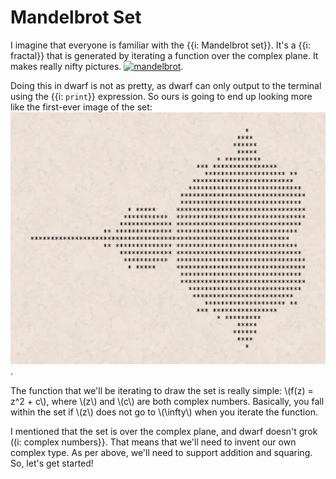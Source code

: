 # Mandelbrot Set

I imagine that everyone is familiar with the {{i: Mandelbrot set}}.
It's a {{i: fractal}} that is generated by iterating a function over the complex plane.
It makes really nifty pictures.
[![mandelbrot](https://img.youtube.com/vi/b005iHf8Z3g/0.jpg)](https://www.youtube.com/watch?v=b005iHf8Z3g).

Doing this in dwarf is not as pretty, as dwarf can only output to the terminal using the {{i: `print`}} expression.
So ours is going to end up looking more like the first-ever image of the set:
![mandelbrot-orig](./mandelbrot_orig.png).

The function that we'll be iterating to draw the set is really simple: \\(f(z) = z^2 + c\\), where \\(z\\) and \\(c\\) are both complex numbers.
Basically, you fall within the set if \\(z\\) does not go to \\(\infty\\) when you iterate the function.

I mentioned that the set is over the complex plane, and dwarf doesn't grok ((i: complex numbers}}.
That means that we'll need to invent our own complex type.
As per above, we'll need to support addition and squaring.
So, let's get started!
